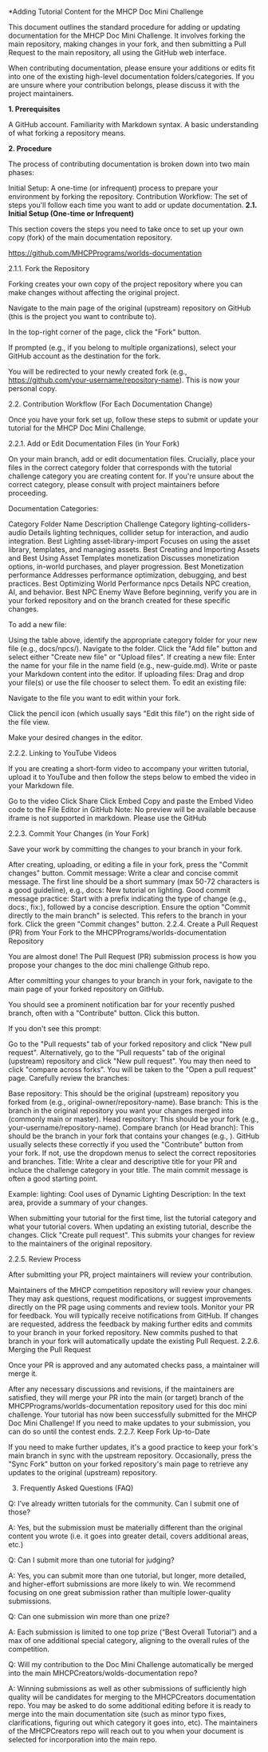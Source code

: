 *Adding Tutorial Content for the MHCP Doc Mini Challenge

This document outlines the standard procedure for adding or updating documentation for the MHCP Doc Mini Challenge. It involves forking the main repository, making changes in your fork, and then submitting a Pull Request to the main repository, all using the GitHub web interface.

When contributing documentation, please ensure your additions or edits fit into one of the existing high-level documentation folders/categories. If you are unsure where your contribution belongs, please discuss it with the project maintainers.

**1. Prerequisites**

A GitHub account.
Familiarity with Markdown syntax.
A basic understanding of what forking a repository means.

**2. Procedure**

The process of contributing documentation is broken down into two main phases:

Initial Setup: A one-time (or infrequent) process to prepare your environment by forking the repository.
Contribution Workflow: The set of steps you'll follow each time you want to add or update documentation.
**2.1. Initial Setup (One-time or Infrequent)**

This section covers the steps you need to take once to set up your own copy (fork) of the main documentation repository.

https://github.com/MHCPPrograms/worlds-documentation

2.1.1. Fork the Repository

Forking creates your own copy of the project repository where you can make changes without affecting the original project.

Navigate to the main page of the original (upstream) repository on GitHub (this is the project you want to contribute to).

In the top-right corner of the page, click the "Fork" button. 

If prompted (e.g., if you belong to multiple organizations), select your GitHub account as the destination for the fork.

You will be redirected to your newly created fork (e.g., https://github.com/your-username/repository-name). This is now your personal copy.

2.2. Contribution Workflow (For Each Documentation Change)

Once you have your fork set up, follow these steps to submit or update your tutorial for the MHCP Doc Mini Challenge.

2.2.1. Add or Edit Documentation Files (in Your Fork)

On your main branch, add or edit documentation files. Crucially, place your files in the correct category folder that corresponds with the tutorial challenge category you are creating content for. If you're unsure about the correct category, please consult with project maintainers before proceeding.

Documentation Categories:

Category Folder Name	Description	Challenge Category
lighting-colliders-audio	Details lighting techniques, collider setup for interaction, and audio integration.	Best Lighting
asset-library-import	Focuses on using the asset library, templates, and managing assets.	Best Creating and Importing Assets and Best Using Asset Templates
monetization	Discusses monetization options, in-world purchases, and player progression.	Best Monetization
performance	Addresses performance optimization, debugging, and best practices.	Best Optimizing World Performance
npcs	Details NPC creation, AI, and behavior.	Best NPC Enemy Wave
Before beginning, verify you are in your forked repository and on the branch created for these specific changes.

To add a new file:

Using the table above, identify the appropriate category folder for your new file (e.g., docs/npcs/).
Navigate to the folder.
Click the "Add file" button and select either "Create new file" or "Upload files". 
If creating a new file:
Enter the name for your file in the name field (e.g., new-guide.md).
Write or paste your Markdown content into the editor. 
If uploading files:
Drag and drop your file(s) or use the file chooser to select them.
To edit an existing file:

Navigate to the file you want to edit within your fork.

Click the pencil icon (which usually says "Edit this file") on the right side of the file view.

Make your desired changes in the editor.



2.2.2. Linking to YouTube Videos

If you are creating a short-form video to accompany your written tutorial, upload it to YouTube and then follow the steps below to embed the video in your Markdown file.

Go to the video
Click Share 
Click Embed 
Copy and paste the Embed Video code to the File Editor in GitHub 
Note: No preview will be available because iframe is not supported in markdown. Please use the GitHub

2.2.3. Commit Your Changes (in Your Fork)

Save your work by committing the changes to your branch in your fork.

After creating, uploading, or editing a file in your fork, press the "Commit changes" button. 
Commit message: Write a clear and concise commit message.
The first line should be a short summary (max 50-72 characters is a good guideline), e.g., docs: New tutorial on lighting.
Good commit message practice: Start with a prefix indicating the type of change (e.g., docs:, fix:), followed by a concise description.
Ensure the option "Commit directly to the main branch" is selected. This refers to the branch in your fork.
Click the green "Commit changes" button.
2.2.4. Create a Pull Request (PR) from Your Fork to the MHCPPrograms/worlds-documentation Repository

You are almost done! The Pull Request (PR) submission process is how you propose your changes to the doc mini challenge Github repo.

After committing your changes to your branch in your fork, navigate to the main page of your forked repository on GitHub.

You should see a prominent notification bar for your recently pushed branch, often with a "Contribute" button. Click this button. 

If you don't see this prompt:

Go to the "Pull requests" tab of your forked repository and click "New pull request". 
Alternatively, go to the "Pull requests" tab of the original (upstream) repository and click "New pull request". You may then need to click "compare across forks".
You will be taken to the "Open a pull request" page. Carefully review the branches: 

Base repository: This should be the original (upstream) repository you forked from (e.g., original-owner/repository-name).
Base branch: This is the branch in the original repository you want your changes merged into (commonly main or master).
Head repository: This should be your fork (e.g., your-username/repository-name).
Compare branch (or Head branch): This should be the branch in your fork that contains your changes (e.g., <your-branch-name>).
GitHub usually selects these correctly if you used the "Contribute" button from your fork. If not, use the dropdown menus to select the correct repositories and branches.
Title: Write a clear and descriptive title for your PR and incluce the challenge category in your title. The main commit message is often a good starting point.

Example: lighting: Cool uses of Dynamic Lighting
Description: In the text area, provide a summary of your changes.

When submitting your tutorial for the first time, list the tutorial category and what your tutorial covers.
When updating an existing tutorial, describe the changes.
Click "Create pull request". This submits your changes for review to the maintainers of the original repository. 

2.2.5. Review Process

After submitting your PR, project maintainers will review your contribution.

Maintainers of the MHCP competition repository will review your changes. They may ask questions, request modifications, or suggest improvements directly on the PR page using comments and review tools.
Monitor your PR for feedback. You will typically receive notifications from GitHub.
If changes are requested, address the feedback by making further edits and commits to your branch in your forked repository. New commits pushed to that branch in your fork will automatically update the existing Pull Request.
2.2.6. Merging the Pull Request

Once your PR is approved and any automated checks pass, a maintainer will merge it.

After any necessary discussions and revisions, if the maintainers are satisfied, they will merge your PR into the main (or target) branch of the MHCPPrograms/worlds-documentation repository used for this doc mini challenge.
Your tutorial has now been successfully submitted for the MHCP Doc Mini Challenge! If you need to make updates to your submission, you can do so until the contest ends.
2.2.7. Keep Fork Up-to-Date

If you need to make further updates, it's a good practice to keep your fork's main branch in sync with the upstream repository. Occasionally, press the "Sync Fork" button on your forked repository's main page to retrieve any updates to the original (upstream) repository.



3. Frequently Asked Questions (FAQ)

Q: I’ve already written tutorials for the community. Can I submit one of those?

A: Yes, but the submission must be materially different than the original content you wrote (i.e. it goes into greater detail, covers additional areas, etc.)

Q: Can I submit more than one tutorial for judging?

A: Yes, you can submit more than one tutorial, but longer, more detailed, and higher-effort submissions are more likely to win. We recommend focusing on one great submission rather than multiple lower-quality submissions.

Q: Can one submission win more than one prize?

A: Each submission is limited to one top prize (“Best Overall Tutorial”) and a max of one additional special category, aligning to the overall rules of the competition.

Q: Will my contribution to the Doc Mini Challenge automatically be merged into the main MHCPCreators/wolds-documentation repo?

A: Winning submissions as well as other submissions of sufficiently high quality will be candidates for merging to the MHCPCreators documentation repo. You may be asked to do some additional editing before it is ready to merge into the main documentation site (such as minor typo fixes, clarifications, figuring out which category it goes into, etc). The maintainers of the MHCPCreators repo will reach out to you when your document is selected for incorporation into the main repo.